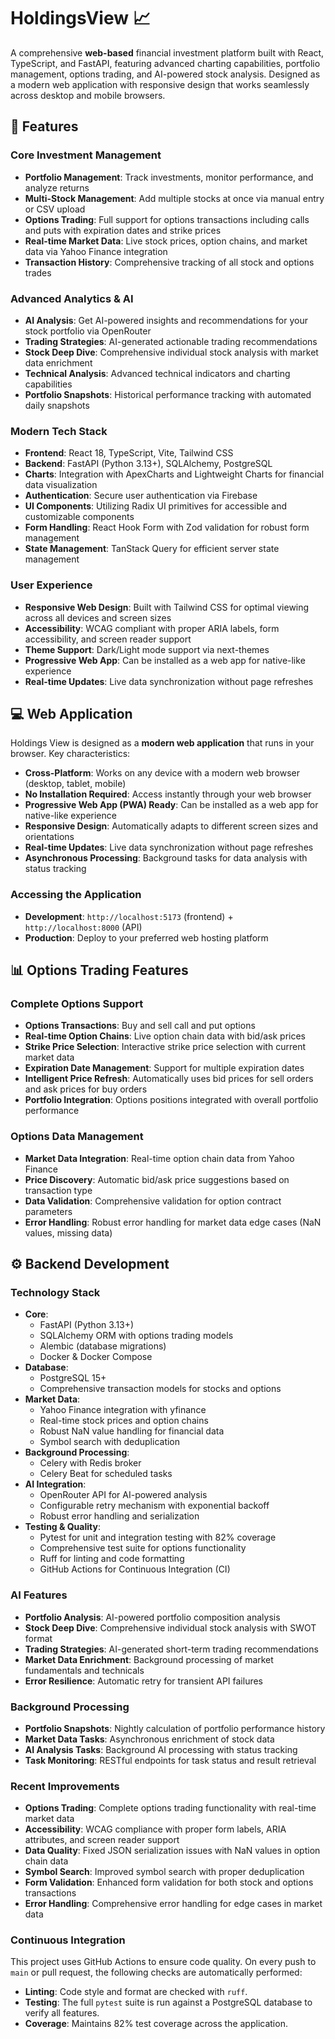 # HoldingsView 📈

A comprehensive **web-based** financial investment platform built with React, TypeScript, and FastAPI, featuring advanced charting capabilities, portfolio management, options trading, and AI-powered stock analysis. Designed as a modern web application with responsive design that works seamlessly across desktop and mobile browsers.

## 🚀 Features

### Core Investment Management
- **Portfolio Management**: Track investments, monitor performance, and analyze returns
- **Multi-Stock Management**: Add multiple stocks at once via manual entry or CSV upload
- **Options Trading**: Full support for options transactions including calls and puts with expiration dates and strike prices
- **Real-time Market Data**: Live stock prices, option chains, and market data via Yahoo Finance integration
- **Transaction History**: Comprehensive tracking of all stock and options trades

### Advanced Analytics & AI
- **AI Analysis**: Get AI-powered insights and recommendations for your stock portfolio via OpenRouter
- **Trading Strategies**: AI-generated actionable trading recommendations
- **Stock Deep Dive**: Comprehensive individual stock analysis with market data enrichment
- **Technical Analysis**: Advanced technical indicators and charting capabilities
- **Portfolio Snapshots**: Historical performance tracking with automated daily snapshots

### Modern Tech Stack
- **Frontend**: React 18, TypeScript, Vite, Tailwind CSS
- **Backend**: FastAPI (Python 3.13+), SQLAlchemy, PostgreSQL
- **Charts**: Integration with ApexCharts and Lightweight Charts for financial data visualization
- **Authentication**: Secure user authentication via Firebase
- **UI Components**: Utilizing Radix UI primitives for accessible and customizable components
- **Form Handling**: React Hook Form with Zod validation for robust form management
- **State Management**: TanStack Query for efficient server state management

### User Experience
- **Responsive Web Design**: Built with Tailwind CSS for optimal viewing across all devices and screen sizes
- **Accessibility**: WCAG compliant with proper ARIA labels, form accessibility, and screen reader support
- **Theme Support**: Dark/Light mode support via next-themes
- **Progressive Web App**: Can be installed as a web app for native-like experience
- **Real-time Updates**: Live data synchronization without page refreshes

## 💻 Web Application

Holdings View is designed as a **modern web application** that runs in your browser. Key characteristics:

- **Cross-Platform**: Works on any device with a modern web browser (desktop, tablet, mobile)
- **No Installation Required**: Access instantly through your web browser
- **Progressive Web App (PWA) Ready**: Can be installed as a web app for native-like experience
- **Responsive Design**: Automatically adapts to different screen sizes and orientations
- **Real-time Updates**: Live data synchronization without page refreshes
- **Asynchronous Processing**: Background tasks for data analysis with status tracking

### Accessing the Application
- **Development**: `http://localhost:5173` (frontend) + `http://localhost:8000` (API)
- **Production**: Deploy to your preferred web hosting platform

## 📊 Options Trading Features

### Complete Options Support
- **Options Transactions**: Buy and sell call and put options
- **Real-time Option Chains**: Live option chain data with bid/ask prices
- **Strike Price Selection**: Interactive strike price selection with current market data
- **Expiration Date Management**: Support for multiple expiration dates
- **Intelligent Price Refresh**: Automatically uses bid prices for sell orders and ask prices for buy orders
- **Portfolio Integration**: Options positions integrated with overall portfolio performance

### Options Data Management
- **Market Data Integration**: Real-time option chain data from Yahoo Finance
- **Price Discovery**: Automatic bid/ask price suggestions based on transaction type
- **Data Validation**: Comprehensive validation for option contract parameters
- **Error Handling**: Robust error handling for market data edge cases (NaN values, missing data)

## ⚙️ Backend Development

### Technology Stack
- **Core**:
  - FastAPI (Python 3.13+)
  - SQLAlchemy ORM with options trading models
  - Alembic (database migrations)
  - Docker & Docker Compose
- **Database**:
  - PostgreSQL 15+
  - Comprehensive transaction models for stocks and options
- **Market Data**:
  - Yahoo Finance integration with yfinance
  - Real-time stock prices and option chains
  - Robust NaN value handling for financial data
  - Symbol search with deduplication
- **Background Processing**:
  - Celery with Redis broker
  - Celery Beat for scheduled tasks
- **AI Integration**:
  - OpenRouter API for AI-powered analysis
  - Configurable retry mechanism with exponential backoff
  - Robust error handling and serialization
- **Testing & Quality**:
  - Pytest for unit and integration testing with 82% coverage
  - Comprehensive test suite for options functionality
  - Ruff for linting and code formatting
  - GitHub Actions for Continuous Integration (CI)

### AI Features
- **Portfolio Analysis**: AI-powered portfolio composition analysis
- **Stock Deep Dive**: Comprehensive individual stock analysis with SWOT format
- **Trading Strategies**: AI-generated short-term trading recommendations
- **Market Data Enrichment**: Background processing of market fundamentals and technicals
- **Error Resilience**: Automatic retry for transient API failures

### Background Processing
- **Portfolio Snapshots**: Nightly calculation of portfolio performance history
- **Market Data Tasks**: Asynchronous enrichment of stock data
- **AI Analysis Tasks**: Background AI processing with status tracking
- **Task Monitoring**: RESTful endpoints for task status and result retrieval

### Recent Improvements
- **Options Trading**: Complete options trading functionality with real-time market data
- **Accessibility**: WCAG compliance with proper form labels, ARIA attributes, and screen reader support
- **Data Quality**: Fixed JSON serialization issues with NaN values in option chain data
- **Symbol Search**: Improved symbol search with proper deduplication
- **Form Validation**: Enhanced form validation for both stock and options transactions
- **Error Handling**: Comprehensive error handling for edge cases in market data

### Continuous Integration
This project uses GitHub Actions to ensure code quality. On every push to `main` or pull request, the following checks are automatically performed:
- **Linting**: Code style and format are checked with `ruff`.
- **Testing**: The full `pytest` suite is run against a PostgreSQL database to verify all features.
- **Coverage**: Maintains 82% test coverage across the application.
